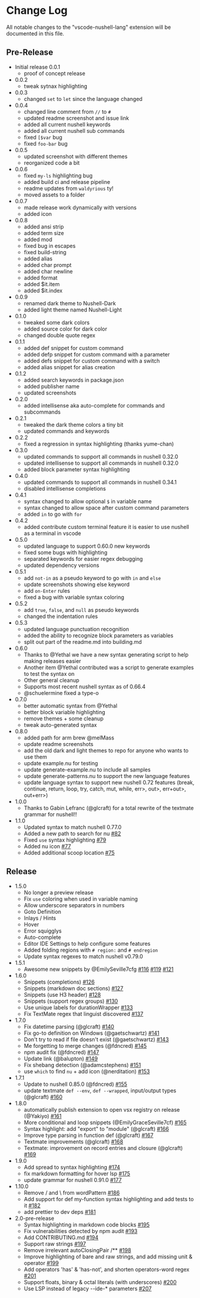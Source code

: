 # Change Log

All notable changes to the "vscode-nushell-lang" extension will be documented in this file.

## Pre-Release

- Initial release 0.0.1
  - proof of concept release
- 0.0.2
  - tweak sytnax highlighting
- 0.0.3
  - changed `set` to `let` since the language changed
- 0.0.4
  - changed line comment from `//` to `#`
  - updated readme screenshot and issue link
  - added all current nushell keywords
  - added all current nushell sub commands
  - fixed `[$var` bug
  - fixed `foo-bar` bug
- 0.0.5
  - updated screenshot with different themes
  - reorganized code a bit
- 0.0.6
  - fixed `my-ls` highlighting bug
  - added build ci and release pipeline
  - readme updates from `waldyrious` ty!
  - moved assets to a folder
- 0.0.7
  - made release work dynamically with versions
  - added icon
- 0.0.8
  - added ansi strip
  - added term size
  - added mod
  - fixed bug in escapes
  - fixed build-string
  - added alias
  - added char prompt
  - added char newline
  - added format
  - added $it.item
  - added $it.index
- 0.0.9
  - renamed dark theme to Nushell-Dark
  - added light theme named Nushell-Light
- 0.1.0
  - tweaked some dark colors
  - added source color for dark color
  - changed double quote regex
- 0.1.1
  - added def snippet for custom command
  - added defp snippet for custom command with a parameter
  - added defs snippet for custom command with a switch
  - added alias snippet for alias creation
- 0.1.2
  - added search keywords in package.json
  - added publisher name
  - updated screenshots
- 0.2.0
  - added intellisense aka auto-complete for commands and subcommands
- 0.2.1
  - tweaked the dark theme colors a tiny bit
  - updated commands and keywords
- 0.2.2
  - fixed a regression in syntax highlighting (thanks yume-chan)
- 0.3.0
  - updated commands to support all commands in nushell 0.32.0
  - updated intellisense to support all commands in nushell 0.32.0
  - added block parameter syntax highlighting
- 0.4.0
  - updated commands to support all commands in nushell 0.34.1
  - disabled intellisense completions
- 0.4.1
  - syntax changed to allow optional `$` in variable name
  - syntax changed to allow space after custom command parameters
  - added `in` to go with `for`
- 0.4.2
  - added contribute custom terminal feature it is easier to use nushell as a terminal in vscode
- 0.5.0
  - updated language to support 0.60.0 new keywords
  - fixed some bugs with highlighting
  - separated keywords for easier regex debugging
  - updated dependency versions
- 0.5.1
  - add `not-in` as a pseudo keyword to go with `in` and `else`
  - update screenshots showing else keyword
  - add `on-Enter` rules
  - fixed a bug with variable syntax coloring
- 0.5.2
  - add `true`, `false`, and `null` as pseudo keywords
  - changed the indentation rules
- 0.5.3
  - updated language punctuation recognition
  - added the ability to recognize block parameters as variables
  - split out part of the readme.md into building.md
- 0.6.0
  - Thanks to @Yethal we have a new syntax generating script to help making releases easier
  - Another item @Yethal contributed was a script to generate examples to test the syntax on
  - Other general cleanup
  - Supports most recent nushell syntax as of 0.66.4
  - @schuelermine fixed a type-o
- 0.7.0
  - better automatic syntax from @Yethal
  - better block variable highlighting
  - remove themes + some cleanup
  - tweak auto-generated syntax
- 0.8.0
  - added path for arm brew @melMass
  - update readme screenshots
  - add the old dark and light themes to repo for anyone who wants to use them
  - update example.nu for testing
  - update generate-example.nu to include all samples
  - update generate-patterns.nu to support the new language features
  - update language syntax to support new nushell 0.72 features (break, continue, return, loop, try, catch, mut, while, err>, out>, err+out>, out+err>)
- 1.0.0
  - Thanks to Gabin Lefranc (@glcraft) for a total rewrite of the textmate grammar for nushell!!
- 1.1.0
  - Updated syntax to match nushell 0.77.0
  - Added a new path to search for nu [#82](https://github.com/nushell/vscode-nushell-lang/pull/82)
  - Fixed `use` syntax highlighting [#79](https://github.com/nushell/vscode-nushell-lang/pull/79)
  - Added nu icon [#77](https://github.com/nushell/vscode-nushell-lang/pull/77)
  - Added additional scoop location [#75](https://github.com/nushell/vscode-nushell-lang/pull/75)

## Release

- 1.5.0
  - No longer a preview release
  - Fix `use` coloring when used in variable naming
  - Allow underscore separators in numbers
  - Goto Definition
  - Inlays / Hints
  - Hover
  - Error squigglys
  - Auto-complete
  - Editor IDE Settings to help configure some features
  - Added folding regions with `# region:` and `# endregion`
  - Update syntax regexes to match nushell v0.79.0
- 1.5.1
  - Awesome new snippets by @EmilySeville7cfg [#116](https://github.com/nushell/vscode-nushell-lang/pull/116) [#119](https://github.com/nushell/vscode-nushell-lang/pull/119) [#121](https://github.com/nushell/vscode-nushell-lang/pull/121)
- 1.6.0
  - Snippets (completions) [#126](https://github.com/nushell/vscode-nushell-lang/pull/126)
  - Snippets (markdown doc sections) [#127](https://github.com/nushell/vscode-nushell-lang/pull/127)
  - Snippets (use H3 header) [#128](https://github.com/nushell/vscode-nushell-lang/pull/128)
  - Snippets (support regex groups) [#130](https://github.com/nushell/vscode-nushell-lang/pull/130)
  - Use unique labels for durationWrapper [#133](https://github.com/nushell/vscode-nushell-lang/pull/133)
  - Fix TextMate regex that linguist discovered [#137](https://github.com/nushell/vscode-nushell-lang/pull/137)
- 1.7.0
  - Fix datetime parsing (@glcraft) [#140](https://github.com/nushell/vscode-nushell-lang/pull/140)
  - Fix go-to definition on Windows (@gaetschwartz) [#141](https://github.com/nushell/vscode-nushell-lang/pull/141)
  - Don't try to read if file doesn't exist (@gaetschwartz) [#143](https://github.com/nushell/vscode-nushell-lang/pull/143)
  - Me forgetting to merge changes (@fdncred) [#145](https://github.com/nushell/vscode-nushell-lang/pull/145)
  - npm audit fix (@fdncred) [#147](https://github.com/nushell/vscode-nushell-lang/pull/147)
  - Update link (@balupton) [#149](https://github.com/nushell/vscode-nushell-lang/pull/149)
  - Fix shebang detection (@adamcstephens) [#151](https://github.com/nushell/vscode-nushell-lang/pull/151)
  - use `which` to find `nu` + add icon (@nerditation) [#153](https://github.com/nushell/vscode-nushell-lang/pull/153)
- 1.7.1
  - Update to nushell 0.85.0 (@fdncred) [#155](https://github.com/nushell/vscode-nushell-lang/pull/155)
  - update textmate `def --env`, `def --wrapped`, input/output types (@glcraft) [#160](https://github.com/nushell/vscode-nushell-lang/pull/160)
- 1.8.0
  - automatically publish extension to open vsx registry on release (@Yakiyo) [#161](https://github.com/nushell/vscode-nushell-lang/pull/161)
  - More conditional and loop snippets (@EmilyGraceSeville7cf) [#165](https://github.com/nushell/vscode-nushell-lang/pull/165)
  - Syntax highlight: add "export" to "module" (@glcraft) [#166](https://github.com/nushell/vscode-nushell-lang/pull/166)
  - Improve type parsing in function def (@glcraft) [#167](https://github.com/nushell/vscode-nushell-lang/pull/167)
  - Textmate improvements (@glcraft) [#168](https://github.com/nushell/vscode-nushell-lang/pull/168)
  - Textmate: improvement on record entries and closure (@glcraft) [#169](https://github.com/nushell/vscode-nushell-lang/pull/169)
- 1.9.0
  - Add spread to syntax highlighting [#174](https://github.com/nushell/vscode-nushell-lang/pull/174)
  - fix markdown formatting for hover lsp [#175](https://github.com/nushell/vscode-nushell-lang/pull/175)
  - update grammar for nushell 0.91.0 [#177](https://github.com/nushell/vscode-nushell-lang/pull/177)
- 1.10.0
  - Remove / and \ from wordPattern [#186](https://github.com/nushell/vscode-nushell-lang/pull/186)
  - Add support for def my-function syntax highlighting and add tests to it [#182](https://github.com/nushell/vscode-nushell-lang/pull/182)
  - add prettier to dev deps [#181](https://github.com/nushell/vscode-nushell-lang/pull/181)
- 2.0-pre-release
  - Syntax highlighting in markdown code blocks [#195](https://github.com/nushell/vscode-nushell-lang/pull/195)
  - Fix vulnerabilities detected by npm audit [#193](https://github.com/nushell/vscode-nushell-lang/pull/193)
  - Add CONTRIBUTING.md [#194](https://github.com/nushell/vscode-nushell-lang/pull/194)
  - Support raw strings [#197](https://github.com/nushell/vscode-nushell-lang/pull/197)
  - Remove irrelevant autoClosingPair /\*\* [#198](https://github.com/nushell/vscode-nushell-lang/pull/198)
  - Improve highlighting of bare and raw strings, and add missing unit & operator [#199](https://github.com/nushell/vscode-nushell-lang/pull/199)
  - Add operators 'has' & 'has-not', and shorten operators-word regex [#201](https://github.com/nushell/vscode-nushell-lang/pull/201)
  - Support floats, binary & octal literals (with underscores) [#200](https://github.com/nushell/vscode-nushell-lang/pull/200)
  - Use LSP instead of legacy --ide-\* parameters [#207](https://github.com/nushell/vscode-nushell-lang/pull/207)
